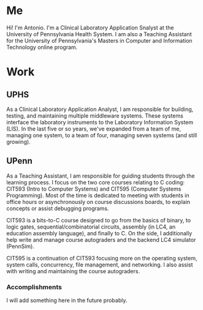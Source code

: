 # Me

Hi!  I'm Antonio.  I'm a Clinical Laboratory Application Snalyst at the University of Pennsylvania Health System.
I am also a Teaching Assistant for the University of Pennsylvania's Masters in Computer and Information Technology online program.


# Work

## UPHS

As a Clinical Laboratory Application Analyst, I am responsible for building, testing, and maintaining multiple middleware systems.
These systems interface the laboratory instruments to the Laboratory Information System (LIS).
In the last five or so years, we've expanded from a team of me, managing one system, to a team of four, managing seven systems (and still growing).  

## UPenn

As a Teaching Assistant, I am responsible for guiding students through the learning process.
I focus on the two core courses relating to C coding: CIT593 (Intro to Computer Systems) and CIT595 (Computer Systems Programming).
Most of the time is dedicated to meeting with students in office hours or asynchronously on course discussions boards, to explain concepts or assist debugging programs.

CIT593 is a bits-to-C course designed to go from the basics of binary, to logic gates, sequential/combinatorial circuits, assembly (in LC4, an education assembly language), and finally to C.
On the side, I additionally help write and manage course autograders and the backend LC4 simulator (PennSim).

CIT595 is a continuation of CIT593 focusing more on the operating system, system calls, concurrency, file management, and networking.
I also assist with writing and maintaining the course autograders.

### Accomplishments

I will add something here in the future probably.

